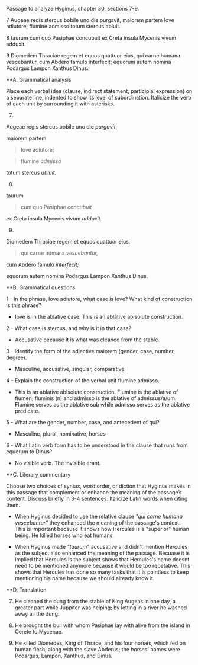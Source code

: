Passage to analyze
Hyginus, chapter 30, sections 7-9.

7 Augeae regis stercus bobile uno die purgavit, maiorem partem Iove adiutore; flumine admisso totum stercus abluit.

8 taurum cum quo Pasiphae concubuit ex Creta insula Mycenis vivum adduxit.

9 Diomedem Thraciae regem et equos quattuor eius, qui carne humana vescebantur, cum Abdero famulo interfecit; equorum autem nomina Podargus Lampon Xanthus Dinus.

**A. Grammatical analysis

Place each verbal idea (clause, indirect statement, participial expression) on a separate line, indented to show its level of subordination. Italicize the verb of each unit by surrounding it with asterisks.

7. 

Augeae regis stercus bobile uno die *purgavit*,

maiorem partem 

> Iove adiutore;

> flumine *admisso*

totum stercus *abluit.*

8. 

taurum

> cum quo Pasiphae *concubuit*

ex Creta insula Mycenis vivum *adduxit.*

9. 

Diomedem Thraciae regem et equos quattuor eius, 

> qui carne humana *vescebantur,*

cum Abdero famulo *interfecit;*

equorum autem nomina Podargus Lampon Xanthus Dinus.

**B. Grammatical questions

1 - In the phrase, Iove adiutore, what case is Iove? What kind of construction is this phrase?

- Iove is in the ablative case. This is an ablative ablsolute construction.

2 - What case is stercus, and why is it in that case?

- Accusative because it is what was cleaned from the stable.

3 - Identify the form of the adjective maiorem (gender, case, number, degree).

- Masculine, accusative, singular, comparative

4 - Explain the construction of the verbal unit flumine admisso.

- This is an ablative ablsolute construction. Flumine is the ablative of flumen, fluminis (n) and admisso is the ablative of admissus/a/um. Flumine serves as the ablative sub while admisso serves as the ablative predicate. 

5 - What are the gender, number, case, and antecedent of qui?

- Masculine, plural, nominative, horses

6 - What Latin verb form has to be understood in the clause that runs from equorum to Dinus?

- No visible verb. The invisible erant. 

**C. Literary commentary

Choose two choices of syntax, word order, or diction that Hyginus makes in this passage that complement or enhance the meaning of the passage’s content. Discuss briefly in 3-4 sentences. Italicize Latin words when citing them.

- When Hyginus decided to use the relative clause *"qui carne humana vescebantur"* they enhanced the meaning of the passage's context. This is important because it shows how Hercules is a "superior" human being. He killed horses who eat humans. 

- When Hyginus made *"taurum"* accusative and didn't mention Hercules as the subject also enhanced the meaning of the passage. Becuase it is implied that Hercules is the subject shows that Hercules's name doesnt need to be mentioned anymore because it would be too repetative. This shows that Hercules has done so many tasks that it is pointless to keep mentioning his name because we should already know it.

**D. Translation

7. He cleaned the dung from the stable of King Augeas in one day, a greater part while Juppiter was helping; by letting in a river he washed away all the dung. 

8. He brought the bull with whom Pasiphae lay with alive from the island in Cerete to Mycenae.

9. He killed Diomedes, King of Thrace, and his four horses, which fed on human flesh, along with the slave Abderus; the horses' names were Podargus, Lampon, Xanthus, and Dinus.
